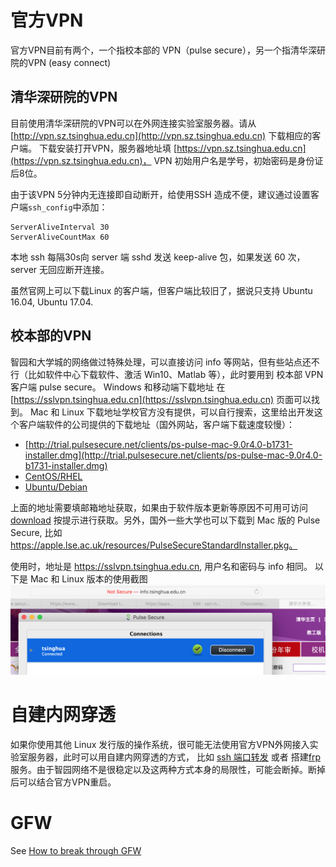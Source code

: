 # 官方VPN
官方VPN目前有两个，一个指校本部的 VPN（pulse secure），另一个指清华深研院的VPN (easy connect)
## 清华深研院的VPN 
目前使用清华深研院的VPN可以在外网连接实验室服务器。请从 [http://vpn.sz.tsinghua.edu.cn](http://vpn.sz.tsinghua.edu.cn) 下载相应的客户端。
下载安装打开VPN，服务器地址填 [https://vpn.sz.tsinghua.edu.cn](https://vpn.sz.tsinghua.edu.cn)，
VPN 初始用户名是学号，初始密码是身份证后8位。

由于该VPN 5分钟内无连接即自动断开，给使用SSH 造成不便，建议通过设置客户端`ssh_config`中添加：
```
ServerAliveInterval 30
ServerAliveCountMax 60
```
本地 ssh 每隔30s向 server 端 sshd 发送 keep-alive 包，如果发送 60 次，server 无回应断开连接。

虽然官网上可以下载Linux 的客户端，但客户端比较旧了，据说只支持 Ubuntu 16.04, Ubuntu 17.04.

## 校本部的VPN
智园和大学城的网络做过特殊处理，可以直接访问 info 等网站，但有些站点还不行（比如软件中心下载软件、激活 Win10、Matlab 等），此时要用到 校本部 VPN
客户端 pulse secure。
Windows 和移动端下载地址 在 [https://sslvpn.tsinghua.edu.cn](https://sslvpn.tsinghua.edu.cn) 页面可以找到。
Mac 和 Linux 下载地址学校官方没有提供，可以自行搜索，这里给出开发这个客户端软件的公司提供的下载地址（国外网站，客户端下载速度较慢）：
* [http://trial.pulsesecure.net/clients/ps-pulse-mac-9.0r4.0-b1731-installer.dmg](http://trial.pulsesecure.net/clients/ps-pulse-mac-9.0r4.0-b1731-installer.dmg)
* [CentOS/RHEL](http://trial.pulsesecure.net/clients/ps-pulse-linux-9.0r4.0-b943-centos-rhel-64-bit-installer.rpm)
* [Ubuntu/Debian](http://trial.pulsesecure.net/clients/ps-pulse-linux-9.0r4.0-b943-ubuntu-debian-64-bit-installer.deb)

上面的地址需要填邮箱地址获取，如果由于软件版本更新等原因不可用可访问 [download](https://www.pulsesecure.net/trynow/client-download/)
按提示进行获取。另外，国外一些大学也可以下载到 Mac 版的 Pulse Secure, 比如 https://apple.lse.ac.uk/resources/PulseSecureStandardInstaller.pkg。

使用时，地址是 https://sslvpn.tsinghua.edu.cn, 用户名和密码与 info 相同。
以下是 Mac 和 Linux 版本的使用截图
![mac](./mac.png)
# 自建内网穿透
如果你使用其他 Linux 发行版的操作系统，很可能无法使用官方VPN外网接入实验室服务器，此时可以用自建内网穿透的方式，
比如 [ssh 端口转发](https://www.cnblogs.com/zhaofeng-shu33/p/10685685.html) 或者 搭建[frp](https://github.com/fatedier/frp)
服务。由于智园网络不是很稳定以及这两种方式本身的局限性，可能会断掉。断掉后可以结合官方VPN重启。

# GFW
See [How to break through GFW](http://10.8.4.170/wiki/index.php/Guild_gfw)
